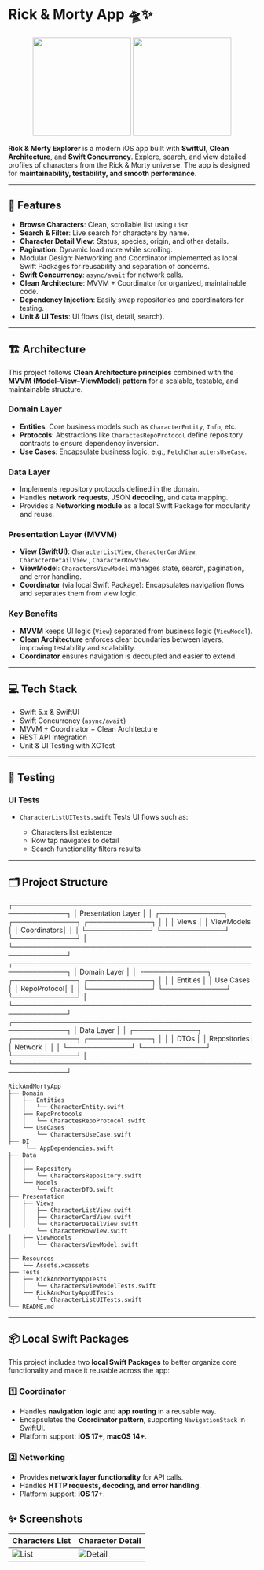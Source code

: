 

# Rick & Morty App 🛸✨

<p align="center">
   <img src="https://github.com/user-attachments/assets/41e78468-9df0-4aa3-858b-d343f421e177" width="200" />
   <img src="https://github.com/user-attachments/assets/220d334e-f809-4a44-9d6f-5d74f3d68341" width="200" />
</p>

**Rick & Morty Explorer** is a modern iOS app built with **SwiftUI**, **Clean Architecture**, and **Swift Concurrency**. Explore, search, and view detailed profiles of characters from the Rick & Morty universe. The app is designed for **maintainability, testability, and smooth performance**.

---

## 🚀 Features

* **Browse Characters**: Clean, scrollable list using `List` 
* **Search & Filter**: Live search for characters by name.
* **Character Detail View**: Status, species, origin, and other details.
* **Pagination**: Dynamic load more while scrolling.
* Modular Design: Networking and Coordinator implemented as local Swift Packages for reusability and separation of concerns.
* **Swift Concurrency**: `async/await` for network calls.
* **Clean Architecture**: MVVM + Coordinator for organized, maintainable code.
* **Dependency Injection**: Easily swap repositories and coordinators for testing.
* **Unit & UI Tests**:  UI flows (list, detail, search).

---

## 🏗 Architecture

This project follows **Clean Architecture principles** combined with the **MVVM (Model–View–ViewModel) pattern** for a scalable, testable, and maintainable structure.

### Domain Layer

* **Entities**: Core business models such as `CharacterEntity`, `Info`, etc.
* **Protocols**: Abstractions like `CharactesRepoProtocol` define repository contracts to ensure dependency inversion.
* **Use Cases**: Encapsulate business logic, e.g., `FetchCharactersUseCase`.

### Data Layer

* Implements repository protocols defined in the domain.
* Handles **network requests**, JSON **decoding**, and data mapping.
* Provides a **Networking module** as a local Swift Package for modularity and reuse.

### Presentation Layer (MVVM)

* **View (SwiftUI)**: `CharacterListView`, `CharacterCardView`, `CharacterDetailView` , `CharacterRowView`.
* **ViewModel**: `CharactersViewModel` manages state, search, pagination, and error handling.
* **Coordinator** (via local Swift Package): Encapsulates navigation flows and separates them from view logic.

### Key Benefits

* **MVVM** keeps UI logic (`View`) separated from business logic (`ViewModel`).
* **Clean Architecture** enforces clear boundaries between layers, improving testability and scalability.
* **Coordinator** ensures navigation is decoupled and easier to extend.


---

## 💻 Tech Stack

* Swift 5.x & SwiftUI
* Swift Concurrency (`async/await`)
* MVVM + Coordinator + Clean Architecture
* REST API Integration
* Unit & UI Testing with XCTest

---

## 🧪 Testing


### UI Tests

* `CharacterListUITests.swift`
  Tests UI flows such as:

  * Characters list existence
  * Row tap navigates to detail
  * Search functionality filters results

---

## 🗂 Project Structure

┌─────────────────────────────────────────────────────────────┐
│                    Presentation Layer                       │
│  ┌─────────────┐ ┌─────────────┐ ┌─────────────┐            │
│  │   Views     │ │ ViewModels  │ │ Coordinators│            │
│  └─────────────┘ └─────────────┘ └─────────────┘            │
└─────────────────────────────────────────────────────────────┘
┌─────────────────────────────────────────────────────────────┐
│                     Domain Layer                            │
│  ┌─────────────┐ ┌─────────────┐ ┌─────────────┐            │
│  │  Entities   │ │ Use Cases   │ │ RepoProtocol│            │
│  └─────────────┘ └─────────────┘ └─────────────┘            │
└─────────────────────────────────────────────────────────────┘
┌─────────────────────────────────────────────────────────────┐
│                     Data Layer                              │
│  ┌─────────────┐ ┌─────────────┐ ┌─────────────┐            │
│  │    DTOs     │ │ Repositories│ │  Network    │            │
│  └─────────────┘ └─────────────┘ └─────────────┘            │
└─────────────────────────────────────────────────────────────┘

```
RickAndMortyApp
├── Domain
│   ├── Entities
│   │   └── CharacterEntity.swift
│   ├── RepoProtocols
│   │   └── CharactesRepoProtocol.swift
│   └── UseCases
│       └── CharactersUseCase.swift
├── DI
     └── AppDependencies.swift
├── Data
│   |
│   ├── Repository
│   │   └── CharactersRepository.swift
│   └── Models
│       └── CharacterDTO.swift
├── Presentation
│   ├── Views
│   │   ├── CharacterListView.swift
│   │   ├── CharacterCardView.swift
│   │   └── CharacterDetailView.swift
        └── CharacterRowView.swift
│   ├── ViewModels
│   │   └── CharactersViewModel.swift
│   
├── Resources
│   └── Assets.xcassets
├── Tests
│   ├── RickAndMortyAppTests
│   │   └── CharactersViewModelTests.swift
│   └── RickAndMortyAppUITests
│       └── CharacterListUITests.swift
└── README.md
```

---


## 📦 Local Swift Packages

This project includes two **local Swift Packages** to better organize core functionality and make it reusable across the app:

### 1️⃣ Coordinator

* Handles **navigation logic** and **app routing** in a reusable way.
* Encapsulates the **Coordinator pattern**, supporting `NavigationStack` in SwiftUI.
* Platform support: **iOS 17+, macOS 14+**.

### 2️⃣ Networking

* Provides **network layer functionality** for API calls.
* Handles **HTTP requests, decoding, and error handling**.
* Platform support: **iOS 17+**.



## ✨ Screenshots

| Characters List                                                                          | Character Detail                                                                           |
| ---------------------------------------------------------------------------------------- | ------------------------------------------------------------------------------------------ |
| ![List](https://github.com/user-attachments/assets/41e78468-9df0-4aa3-858b-d343f421e177) | ![Detail](https://github.com/user-attachments/assets/220d334e-f809-4a44-9d6f-5d74f3d68341) |


